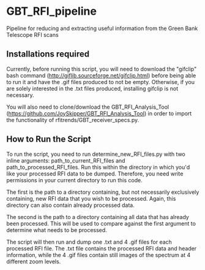 # GBT_RFI_pipeline
Pipeline for reducing and extracting useful information from the Green Bank Telescope RFI scans 

## Installations required

Currently, before running this script, you will need to download the "gifclip" bash command (http://giflib.sourceforge.net/gifclip.html) before being able to run it and have the .gif files produced to not be empty. Otherwise, if you are solely interested in the .txt files produced, installing gifclip is not necessary. 

You will also need to clone/download the GBT_RFI_Analysis_Tool (https://github.com/JoySkipper/GBT_RFI_Analysis_Tool) in order to import the functionality of rfitrends/GBT_receiver_specs.py. 

## How to Run the Script

To run the script, you need to run determine_new_RFI_files.py with two inline arguments: path_to_current_RFI_files and path_to_processed_RFI_files. Run this within the directory in which you'd like your processed RFI data to be dumped. Therefore, you need write permissions in your current directory to run this code. 

The first is the path to a directory containing, but not necessarily exclusively containing, new RFI data that you wish to be processed. Again, this directory can also contain already processed data. 

The second is the path to a directory containing all data that has already been processed. This will be used to compare against the first argument to determine what needs to be processed. 

The script will then run and dump one .txt and 4 .gif files for each processed RFI file. The .txt file contains the processed RFI data and header information, while the 4 .gif files contain still images of the spectrum at 4 different zoom levels. 

